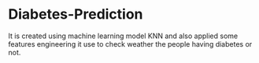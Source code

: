 # Diabetes-Prediction
It is created using machine learning model KNN and also applied some features engineering it use to check weather the people having diabetes or not.

